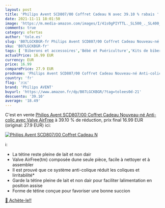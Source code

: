 ```yaml
---
layout: post
title: 'Philips Avent SCD807/00 Coffret Cadeau N avec 39.10 % rabais '
date: 2021-11-11 18:01:50
image: 'https://m.media-amazon.com/images/I/41s0gPIYTTL._SL500_._SL400_.jpg'
comments: true
category: ofertas
author: 'tole.es'
slug: 'B07LGCKBGR-fr Philips Avent SCD807/00 Coffret Cadeau Nouveau-né Anti-...'
sku: 'B07LGCKBGR-fr'
tags: [ 'Biberons et accessoires','Bébé et Puériculture','Kits de biberons','Repas de bébé','philips avent', ]
actualPrice: 16.99 EUR
currency: EUR
price: 16.99
comparePrice: 27.9 EUR
prodname: 'Philips Avent SCD807/00 Coffret Cadeau Nouveau-né Anti-colic avec Valve AirFree'
country: 'fr'
flag: '🇫🇷'
brand: 'Philips AVENT'
buyurl: 'https://www.amazon.fr/dp/B07LGCKBGR/?tag=tolees0d-21'
descuento: '39.10'
average: '18.49'
---
```


C'est en vente [Philips Avent SCD807/00 Coffret Cadeau Nouveau-né Anti-colic avec Valve AirFree](https://www.amazon.fr/dp/B07LGCKBGR/?tag=tolees0d-21)  à  39.10 % de réduction, prix final  16.99 EUR (original: 27.9 EUR) ici:

[![Philips Avent SCD807/00 Coffret Cadeau N](https://m.media-amazon.com/images/I/41s0gPIYTTL._SL500_._SL400_.jpg)](https://www.amazon.fr/dp/B07LGCKBGR/?tag=tolees0d-21)

ℹ️:

- La tétine reste pleine de lait et non dair
- Valve AirFree(tm) composée dune seule pièce, facile à nettoyer et à assembler
- Il est prouvé que ce système anti-colique réduit les coliques et lirritabilité*
- Garde la tétine pleine de lait et non dair pour faciliter lalimentation en position assise
- Forme de tétine conçue pour favoriser une bonne succion

[🛒 Achète-le!!](https://www.amazon.fr/dp/B07LGCKBGR/?tag=tolees0d-21)
